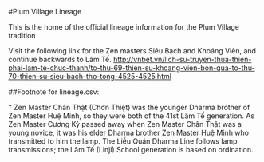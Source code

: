 #Plum Village Lineage

This is the home of the official lineage information for the Plum Village tradition

Visit the following link for the Zen masters Siêu Bạch and Khoáng Viên, and continue backwards to Lâm Tế.
http://vnbet.vn/lich-su-truyen-thua-thien-phai-lam-te-chuc-thanh/to-thu-69-thien-su-khoang-vien-bon-qua-to-thu-70-thien-su-sieu-bach-tho-tong-4525-4525.html

##Footnote for lineage.csv:

† Zen Master Chân Thật (Chơn Thiệt) was the younger Dharma brother of Zen Master Huệ Minh, so they were both of the 41st Lâm Tế generation. As Zen Master Cương Kỷ passed away when Zen Master Chân Thật was a young novice, it was his elder Dharma brother Zen Master Huệ Minh who transmitted to him the lamp. The Liễu Quán Dharma Line follows lamp transmissions; the Lâm Tế (Linji) School generation is based on ordination.